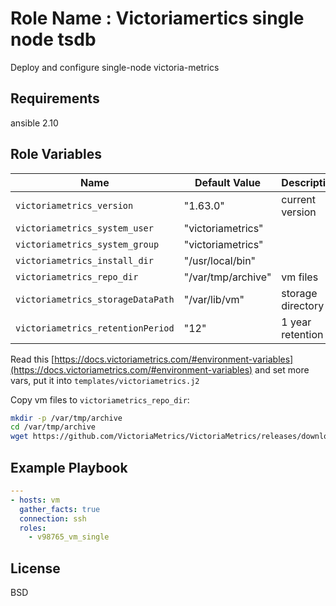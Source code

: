 Role Name : Victoriamertics single node tsdb
=========

Deploy and configure single-node victoria-metrics

Requirements
------------

ansible 2.10

Role Variables
--------------

Name | Default Value | Description
---|---|---
`victoriametrics_version` |  "1.63.0" | current version
`victoriametrics_system_user` | "victoriametrics" | 
`victoriametrics_system_group` | "victoriametrics" |
`victoriametrics_install_dir` | "/usr/local/bin" |
`victoriametrics_repo_dir` | "/var/tmp/archive" | vm files
`victoriametrics_storageDataPath` | "/var/lib/vm" | storage directory
`victoriametrics_retentionPeriod` | "12" | 1 year retention

Read this [https://docs.victoriametrics.com/#environment-variables](https://docs.victoriametrics.com/#environment-variables) аnd set more vars, put it into `templates/victoriametrics.j2`

Copy vm files to `victoriametrics_repo_dir`:
```sh
mkdir -p /var/tmp/archive
cd /var/tmp/archive
wget https://github.com/VictoriaMetrics/VictoriaMetrics/releases/download/v1.63.0/victoria-metrics-amd64-v1.63.0.tar.gz
```

Example Playbook
----------------

```yaml
---
- hosts: vm
  gather_facts: true
  connection: ssh
  roles:
    - v98765_vm_single
```

License
-------

BSD
